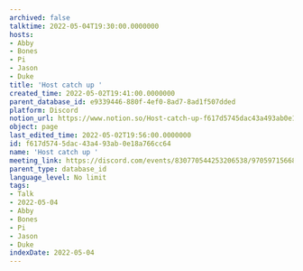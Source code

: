 ```yaml
---
archived: false
talktime: 2022-05-04T19:30:00.0000000
hosts:
- Abby
- Bones
- Pi
- Jason
- Duke
title: 'Host catch up '
created_time: 2022-05-02T19:41:00.0000000
parent_database_id: e9339446-880f-4ef0-8ad7-8ad1f507dded
platform: Discord
notion_url: https://www.notion.so/Host-catch-up-f617d5745dac43a493ab0e18a766cc64
object: page
last_edited_time: 2022-05-02T19:56:00.0000000
id: f617d574-5dac-43a4-93ab-0e18a766cc64
name: 'Host catch up '
meeting_link: https://discord.com/events/830770544253206538/970597156681568276
parent_type: database_id
language_level: No limit
tags:
- Talk
- 2022-05-04
- Abby
- Bones
- Pi
- Jason
- Duke
indexDate: 2022-05-04
---
```





